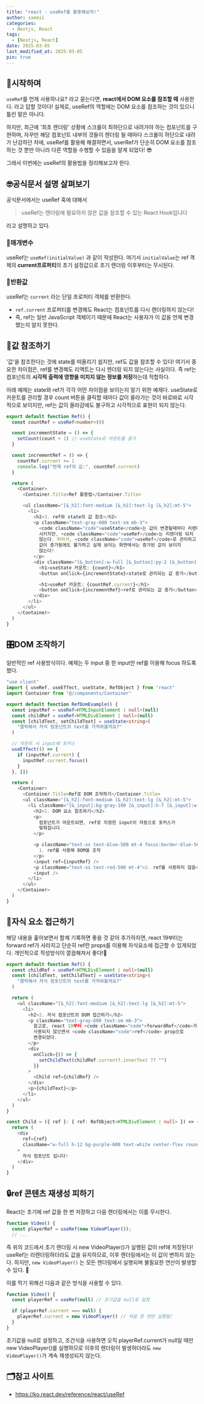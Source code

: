 ```yaml
---
title: "react - useRef를 활용해보자!"
author: saemii
categories:
  - Nextjs, React
tags:
  - [Nextjs, React]
date: 2025-03-05
last_modified_at: 2025-03-05
pin: true
---
```


## 📌시작하며

`useRef`를 언제 사용하나요? 라고 묻는다면, **react에서 DOM 요소를 참조할 때** 사용한다. 라고 답할 것이다!
실제로, useRef의 역할에는 DOM 요소를 참조하는 것이 있으니 틀린 말은 아니다.

하지만, 최근에 '최초 렌더링' 상황에 스크롤이 최하단으로 내려가야 하는 컴포넌트를 구현하며,
자꾸만 해당 컴포넌트 내부의 것들이 렌더링 될 때마다 스크롤이 하단으로 내려가 난감하던 차에, useRef를 활용해 해결하면서, userRef가 단순히 DOM 요소를 참조하는 것 뿐만 아니라 다른 역할을 수행할 수 있음을 알게 되었다! 😎

그래서 이번에는 useRef의 활용법을 정리해보고자 한다.

## 🤓공식문서 설명 살펴보기

공식문서에서는 useRef 훅에 대해서

> useRef는 렌더링에 필요하지 않은 값을 참조할 수 있는 React Hook입니다

라고 설명하고 있다.

### 📌매개변수

useRef는 `useRef(initialValue)` 과 같이 작성한다.
여기서 `initialValue`는 ref 객체의 **current프로퍼티**의 초기 설정값으로 초기 렌더링 이후부터는 무시된다.

### 📌반환값

useRef는 `current` 라는 단일 프로퍼티 객체를 반환한다.

- `ref.current` 프로퍼티를 변경해도 React는 컴포넌트를 다시 렌더링하지 않는다!
- 즉, ref는 일반 JavaScript 객체이기 때문에 React는 사용자가 이 값을 언제 변경했는지 알지 못한다.

## 🎁값 참조하기

'값'을 참조한다는 것에 state를 떠올리기 쉽지만, ref도 값을 참조할 수 있다! 여기서 중요한 차이점은, ref를 변경해도 리액트는 다시 렌더링 되지 않는다는 사실이다.
즉 ref는 컴포넌트의 **시각적 출력에 영향을 미치지 않는 정보를 저장**하는데 적합하다.

아래 예제는 state와 ref가 각각 어떤 차이점을 보이는지 알기 위한 예제다.
useState로 카운트를 관리할 경우 count 버튼을 클릭할 때마다 값이 올라가는 것이 바로바로 시각적으로 보이지만, ref는 값이 올라감에도 불구하고 시각적으로 표현이 되지 않는다.

```typescript
export default function Ref() {
  const countRef = useRef<number>(0)

  const incrementState = () => {
    setCount(count + 1) // useState로 카운트를 증가
  }

  const incrementRef = () => {
    countRef.current += 1
    console.log("현재 ref의 값:", countRef.current)
  }

  return (
    <Container>
      <Container.Title>Ref 활용법</Container.Title>

      <ul className="[&_h2]:font-medium [&_h2]:text-lg [&_h2]:mt-5">
        <li>
          <h2>3. ref와 state의 값 참조</h2>
          <p className="text-gray-600 text-sm mb-3">
            <code className="code">useState</code>는 값이 변경될때마다 리렌더링
            시키지만, <code className="code">useRef</code>는 리렌더링 되지
            않는다. 따라서, <code className="code">useRef</code>로 관리하고 있던
            값이 증가됨에도 불가하고 실제 보이는 화면에서는 증가된 값이 보이지
            않는다!
          </p>
          <div className="[&_button]:w-full [&_button]:py-2 [&_button]:bg-blue-500 [&_button]:rounded-md [&_button]:text-white [&_button]:hover:bg-blue-500/70 [&_button]:cursor-pointer">
            <h1>useState 카운트: {count}</h1>
            <button onClick={incrementState}>state로 관리되는 값 증가</button>

            <h1>useRef 카운트: {countRef.current}</h1>
            <button onClick={incrementRef}>ref로 관리되는 값 증가</button>
          </div>
        </li>
      </ul>
    </Container>
  )
}
```

## 🎛️DOM 조작하기

일반적인 ref 사용방식이다. 예제는 두 input 중 한 input만 ref를 이용해 focus 하도록 했다.

```typescript
"use client"
import { useRef, useEffect, useState, RefObject } from "react"
import Container from "@/components/Container"

export default function RefDomExample() {
  const inputRef = useRef<HTMLInputElement | null>(null)
  const childRef = useRef<HTMLDivElement | null>(null)
  const [childText, setChildText] = useState<string>(
    "클릭해서 자식 컴포넌트의 text를 가져와볼까요?"
  )

  // 마운트 시 input에 포커스
  useEffect(() => {
    if (inputRef.current) {
      inputRef.current.focus()
    }
  }, [])

  return (
    <Container>
      <Container.Title>Ref로 DOM 조작하기</Container.Title>
      <ul className="[&_h2]:font-medium [&_h2]:text-lg [&_h2]:mt-5">
        <li className="[&_input]:bg-gray-100 [&_input]:h-7 [&_input]:w-full [&_input]:rounded-md">
          <h2>1. DOM 요소 참조하기</h2>
          <p>
            컴포넌트가 마운트되면, ref로 지정한 input이 자동으로 포커스가
            맞춰집니다.
          </p>

          <p className="text-xs text-blue-500 mt-4 focus:border-blue-500">
            1. ref를 사용해 DOM을 조작
          </p>
          <input ref={inputRef} />
          <p className="text-xs text-red-500 mt-4">2. ref를 사용하지 않음</p>
          <input />
        </li>
      </ul>
    </Container>
  )
}
```

## 🎇자식 요소 접근하기

해당 내용을 훑어보면서 함께 기록하면 좋을 것 같아 추가하자면, react 19부터는 forward ref가 사라지고 단순히 ref란 props를 이용해 자식요소에 접근할 수 있게되었다.
개인적으로 작성방식이 깔끔해져서 좋다!🙌

```typescript
export default function Ref() {
  const childRef = useRef<HTMLDivElement | null>(null)
  const [childText, setChildText] = useState<string>(
    "클릭해서 자식 컴포넌트의 text를 가져와볼까요?"
  )

  return (
    <ul className="[&_h2]:font-medium [&_h2]:text-lg [&_h2]:mt-5">
      <li>
        <h2>2. 자식 컴포넌트의 DOM 접근하기</h2>
        <p className="text-gray-600 text-sm mb-3">
          참고로, react 19부터 <code className="code">forwardRef</code>가
          사용되지 않으면서 <code className="code">ref</code> prop으로
          변경되었다.
        </p>
        <div
          onClick={() => {
            setChildText(childRef.current?.innerText ?? "")
          }}
        >
          <Child ref={childRef} />
        </div>
        <p>{childText}</p>
      </li>
    </ul>
  )
}

const Child = ({ ref }: { ref: RefObject<HTMLDivElement | null> }) => {
  return (
    <div
      ref={ref}
      className="w-full h-12 bg-purple-600 text-white center-flex rounded-md cursor-pointer"
    >
      자식 컴포넌트 입니다!
    </div>
  )
}
```

## 🔒ref 콘텐츠 재생성 피하기

React는 초기에 ref 값을 한 번 저장하고 다음 렌더링에서는 이를 무시한다.

```javascript
function Video() {
  const playerRef = useRef(new VideoPlayer());
  // ...
```

즉 위의 코드에서 초기 렌더링 시 new VideoPlayer()가 실행된 값이 ref에 저장된다! useRef는 리렌더링하더라도 값을 유지하므로, 이후 렌더링에서는 이 값이 변하지 않는다. 하지만, `new VideoPlayer()` 는 모든 렌더링에서 실행되며 불필요한 연산이 발생할 수 있다. 🤨

이를 막기 위해선 다음과 같은 방식을 사용할 수 있다.

```javascript
function Video() {
  const playerRef = useRef(null) // 초기값을 null로 설정

  if (playerRef.current === null) {
    playerRef.current = new VideoPlayer() // 처음 한 번만 실행됨!
  }
}
```

초기값을 null로 설정하고, 조건식을 사용하면 오직 playerRef.current가 null일 때만 new VideoPlayer()를 실행하므로 이후의 렌더링이 발생하더라도 `new VideoPlayer()`가 계속 재생성되지 않는다.

## 🗂️참고 사이트

- <https://ko.react.dev/reference/react/useRef>
